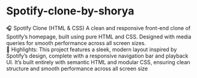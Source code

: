 # Spotify-clone-by-shorya
🎧 Spotify Clone (HTML & CSS) A clean and responsive front-end clone of Spotify’s homepage, built using pure HTML and CSS. Designed with media queries for smooth performance across all screen sizes.  
🔑 Highlights: This project features a sleek, modern layout inspired by Spotify’s design, complete with a responsive navigation bar and playback UI. It’s built entirely with semantic HTML and modular CSS, ensuring clean structure and smooth performance across all screen size
